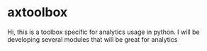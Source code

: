 # axtoolbox
Hi, this is a toolbox specific for analytics usage in python. I will be developing several modules that will be great for analytics
